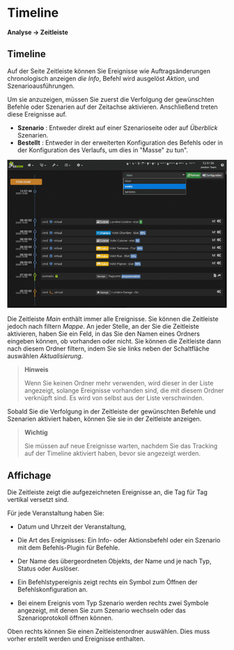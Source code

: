 # Timeline
**Analyse → Zeitleiste**

## Timeline

Auf der Seite Zeitleiste können Sie Ereignisse wie Auftragsänderungen chronologisch anzeigen *die Info*, Befehl wird ausgelöst *Aktion*, und Szenarioausführungen.

Um sie anzuzeigen, müssen Sie zuerst die Verfolgung der gewünschten Befehle oder Szenarien auf der Zeitachse aktivieren. Anschließend treten diese Ereignisse auf.

- **Szenario** : Entweder direkt auf einer Szenarioseite oder auf *Überblick* Szenarien.
- **Bestellt** : Entweder in der erweiterten Konfiguration des Befehls oder in der Konfiguration des Verlaufs, um dies in "Masse" zu tun".

![Zeitleiste](images/timeline_intro.jpg)

Die Zeitleiste *Main* enthält immer alle Ereignisse. Sie können die Zeitleiste jedoch nach filtern *Mappe*. An jeder Stelle, an der Sie die Zeitleiste aktivieren, haben Sie ein Feld, in das Sie den Namen eines Ordners eingeben können, ob vorhanden oder nicht.
Sie können die Zeitleiste dann nach diesem Ordner filtern, indem Sie sie links neben der Schaltfläche auswählen *Aktualisierung*.

> **Hinweis**
>
> Wenn Sie keinen Ordner mehr verwenden, wird dieser in der Liste angezeigt, solange Ereignisse vorhanden sind, die mit diesem Ordner verknüpft sind. Es wird von selbst aus der Liste verschwinden.

Sobald Sie die Verfolgung in der Zeitleiste der gewünschten Befehle und Szenarien aktiviert haben, können Sie sie in der Zeitleiste anzeigen.

> **Wichtig**
>
> Sie müssen auf neue Ereignisse warten, nachdem Sie das Tracking auf der Timeline aktiviert haben, bevor sie angezeigt werden.

## Affichage

Die Zeitleiste zeigt die aufgezeichneten Ereignisse an, die Tag für Tag vertikal versetzt sind.

Für jede Veranstaltung haben Sie:

- Datum und Uhrzeit der Veranstaltung,
- Die Art des Ereignisses: Ein Info- oder Aktionsbefehl oder ein Szenario mit dem Befehls-Plugin für Befehle.
- Der Name des übergeordneten Objekts, der Name und je nach Typ, Status oder Auslöser.

- Ein Befehlstypereignis zeigt rechts ein Symbol zum Öffnen der Befehlskonfiguration an.
- Bei einem Ereignis vom Typ Szenario werden rechts zwei Symbole angezeigt, mit denen Sie zum Szenario wechseln oder das Szenarioprotokoll öffnen können.

Oben rechts können Sie einen Zeitleistenordner auswählen. Dies muss vorher erstellt werden und Ereignisse enthalten.
